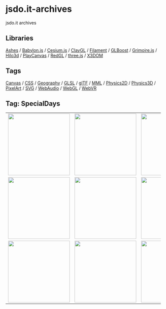 # jsdo.it-archives
jsdo.it archives

## Libraries

[Ashes](../ashes) / [Babylon.js](../babylon.js) / [Cesium.js](../cesium.js) / [ClayGL](../claygl) / [Filament](../filament) / [GLBoost](../glboost)  / [Grimoire.js](../grimoire.js) / [Hilo3d](../hilo3d) / [PlayCanvas](../playcanvas) / [RedGL](../redgl) / [three.js](../three.js) / [X3DOM](../x3dom)

## Tags

[Canvas](../canvas) / [CSS](../css) / [Geography](../geography) / [GLSL](../glsl) / [glTF](../gltf) / [MML](../mml) / [Physics2D](../physics2d) / [Physics3D](../physics3d) / [PixelArt](../pixelart) / [SVG](../svg) / [WebAudio](../webaudio) / [WebGL](../webgl) / [WebVR](../webvr)

## Tag: SpecialDays

<table>
<tr>
<td><a href="https://cx20.github.io/jsdo.it-archives/cx20/HappyNewYear2014" title="Happy New Year 2014"><img src="https://cx20.github.io/jsdo.it-archives/screenshot/vOqR.jpg" width="200" height="200"></a></td>
<td><a href="https://cx20.github.io/jsdo.it-archives/cx20/HappyNewYear2015" title="Happy New Year 2015"><img src="https://cx20.github.io/jsdo.it-archives/screenshot/mhPe.jpg" width="200" height="200"></a></td>
<td><a href="https://cx20.github.io/jsdo.it-archives/cx20/HappyNewYear2016" title="Happy New Year 2016"><img src="https://cx20.github.io/jsdo.it-archives/screenshot/UEKK.jpg" width="200" height="200"></a></td>
<td><a href="https://cx20.github.io/jsdo.it-archives/cx20/HappyNewYear2017" title="Happy New Year 2017"><img src="https://cx20.github.io/jsdo.it-archives/screenshot/kfYY.jpg" width="200" height="200"></a></td>
</tr>
<tr>
<td><a href="https://cx20.github.io/jsdo.it-archives/cx20/HappyNewYear2018" title="Happy New Year 2018"><img src="https://cx20.github.io/jsdo.it-archives/screenshot/ME8A.jpg" width="200" height="200"></a></td>
<td><a href="https://cx20.github.io/jsdo.it-archives/cx20/HappyNewYear2019" title="Happy New Year 2019"><img src="https://cx20.github.io/jsdo.it-archives/screenshot/QATO.jpg" width="200" height="200"></a></td>
<td><a href="https://cx20.github.io/jsdo.it-archives/cx20/HappyValentinesDay2014" title="Happy Valentine's Day 2014"><img src="https://cx20.github.io/jsdo.it-archives/screenshot/8meZ.jpg" width="200" height="200"></a></td>
<td><a href="https://cx20.github.io/jsdo.it-archives/cx20/HappyValentinesDay2014ver2" title="某チョコを落下させてみるテスト"><img src="https://cx20.github.io/jsdo.it-archives/screenshot/1poK.jpg" width="200" height="200"></a></td>
</tr>
<tr>
<td><a href="https://cx20.github.io/jsdo.it-archives/cx20/LastDayOfWinter2015" title="Three.js + Oimo.js で豆まきしてみるテスト"><img src="https://cx20.github.io/jsdo.it-archives/screenshot/rJXX.jpg" width="200" height="200"></a></td>
<td><a href="https://cx20.github.io/jsdo.it-archives/cx20/DollsFestival2015" title="Three.js + Oimo.js でひな壇に紅白餅を落としてみるテスト"><img src="https://cx20.github.io/jsdo.it-archives/screenshot/aRzy.jpg" width="200" height="200"></a></td>
<td><a href="https://cx20.github.io/jsdo.it-archives/cx20/ChildrensDay2015" title="Three.js で鯉のぼりをなびかせてみるテスト"><img src="https://cx20.github.io/jsdo.it-archives/screenshot/brMs.jpg" width="200" height="200"></a></td>
<td></td>
</tr>
</table>
